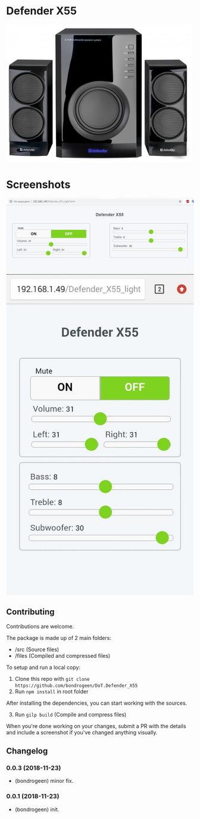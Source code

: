 # Defender X55

![Logo](https://raw.githubusercontent.com/bondrogeen/Defender_X55/master/doc/img/Defender_X55_logo.jpg)



# Screenshots

![Defender_X55_screen_desktop](https://raw.githubusercontent.com/bondrogeen/Defender_X55/master/doc/img/Defender_X55_screen_desktop.jpg)
![Defender_X55_screen_mobile](https://raw.githubusercontent.com/bondrogeen/Defender_X55/master/doc/img/Defender_X55_screen_mobile.jpg)



## Contributing
Contributions are welcome.

The package is made up of 2 main folders:

- /src (Source files)
- /files (Compiled and compressed files)

To setup and run a local copy:
1. Clone this repo with `git clone https://github.com/bondrogeen/DoT.Defender_X55`
2. Run `npm install` in root folder

After installing the dependencies, you can start working with the sources.

3. Run `gilp build` (Compile and compress files)

When you're done working on your changes, submit a PR with the details and include a 
screenshot if you've changed anything visually.


## Changelog

### 0.0.3 (2018-11-23)
* (bondrogeen) minor fix.

### 0.0.1 (2018-11-23)
* (bondrogeen) init.
